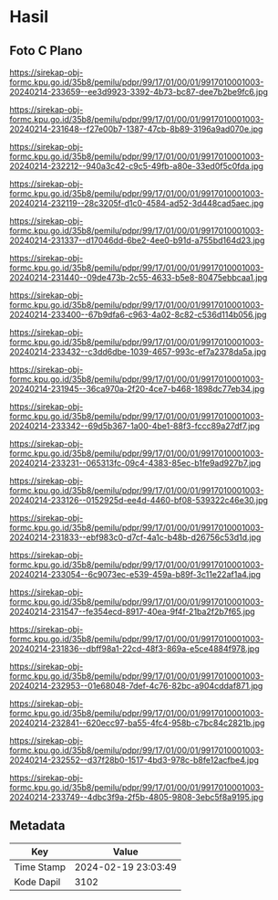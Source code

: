 # Hasil

## Foto C Plano

https://sirekap-obj-formc.kpu.go.id/35b8/pemilu/pdpr/99/17/01/00/01/9917010001003-20240214-233659--ee3d9923-3392-4b73-bc87-dee7b2be9fc6.jpg

https://sirekap-obj-formc.kpu.go.id/35b8/pemilu/pdpr/99/17/01/00/01/9917010001003-20240214-231648--f27e00b7-1387-47cb-8b89-3196a9ad070e.jpg

https://sirekap-obj-formc.kpu.go.id/35b8/pemilu/pdpr/99/17/01/00/01/9917010001003-20240214-232212--940a3c42-c9c5-49fb-a80e-33ed0f5c0fda.jpg

https://sirekap-obj-formc.kpu.go.id/35b8/pemilu/pdpr/99/17/01/00/01/9917010001003-20240214-232119--28c3205f-d1c0-4584-ad52-3d448cad5aec.jpg

https://sirekap-obj-formc.kpu.go.id/35b8/pemilu/pdpr/99/17/01/00/01/9917010001003-20240214-231337--d17046dd-6be2-4ee0-b91d-a755bd164d23.jpg

https://sirekap-obj-formc.kpu.go.id/35b8/pemilu/pdpr/99/17/01/00/01/9917010001003-20240214-231440--09de473b-2c55-4633-b5e8-80475ebbcaa1.jpg

https://sirekap-obj-formc.kpu.go.id/35b8/pemilu/pdpr/99/17/01/00/01/9917010001003-20240214-233400--67b9dfa6-c963-4a02-8c82-c536d114b056.jpg

https://sirekap-obj-formc.kpu.go.id/35b8/pemilu/pdpr/99/17/01/00/01/9917010001003-20240214-233432--c3dd6dbe-1039-4657-993c-ef7a2378da5a.jpg

https://sirekap-obj-formc.kpu.go.id/35b8/pemilu/pdpr/99/17/01/00/01/9917010001003-20240214-231945--36ca970a-2f20-4ce7-b468-1898dc77eb34.jpg

https://sirekap-obj-formc.kpu.go.id/35b8/pemilu/pdpr/99/17/01/00/01/9917010001003-20240214-233342--69d5b367-1a00-4be1-88f3-fccc89a27df7.jpg

https://sirekap-obj-formc.kpu.go.id/35b8/pemilu/pdpr/99/17/01/00/01/9917010001003-20240214-233231--065313fc-09c4-4383-85ec-b1fe9ad927b7.jpg

https://sirekap-obj-formc.kpu.go.id/35b8/pemilu/pdpr/99/17/01/00/01/9917010001003-20240214-233126--0152925d-ee4d-4460-bf08-539322c46e30.jpg

https://sirekap-obj-formc.kpu.go.id/35b8/pemilu/pdpr/99/17/01/00/01/9917010001003-20240214-231833--ebf983c0-d7cf-4a1c-b48b-d26756c53d1d.jpg

https://sirekap-obj-formc.kpu.go.id/35b8/pemilu/pdpr/99/17/01/00/01/9917010001003-20240214-233054--6c9073ec-e539-459a-b89f-3c11e22af1a4.jpg

https://sirekap-obj-formc.kpu.go.id/35b8/pemilu/pdpr/99/17/01/00/01/9917010001003-20240214-231547--fe354ecd-8917-40ea-9f4f-21ba2f2b7f65.jpg

https://sirekap-obj-formc.kpu.go.id/35b8/pemilu/pdpr/99/17/01/00/01/9917010001003-20240214-231836--dbff98a1-22cd-48f3-869a-e5ce4884f978.jpg

https://sirekap-obj-formc.kpu.go.id/35b8/pemilu/pdpr/99/17/01/00/01/9917010001003-20240214-232953--01e68048-7def-4c76-82bc-a904cddaf871.jpg

https://sirekap-obj-formc.kpu.go.id/35b8/pemilu/pdpr/99/17/01/00/01/9917010001003-20240214-232841--620ecc97-ba55-4fc4-958b-c7bc84c2821b.jpg

https://sirekap-obj-formc.kpu.go.id/35b8/pemilu/pdpr/99/17/01/00/01/9917010001003-20240214-232552--d37f28b0-1517-4bd3-978c-b8fe12acfbe4.jpg

https://sirekap-obj-formc.kpu.go.id/35b8/pemilu/pdpr/99/17/01/00/01/9917010001003-20240214-233749--4dbc3f9a-2f5b-4805-9808-3ebc5f8a9195.jpg


## Metadata

| Key        | Value               |
| ---------- | ------------------- |
| Time Stamp | 2024-02-19 23:03:49 |
| Kode Dapil | 3102                |



